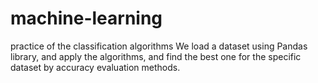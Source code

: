 # machine-learning
practice of the classification algorithms 
We load a dataset using Pandas library, and apply the algorithms, and find the best one for the specific dataset by accuracy evaluation methods.
